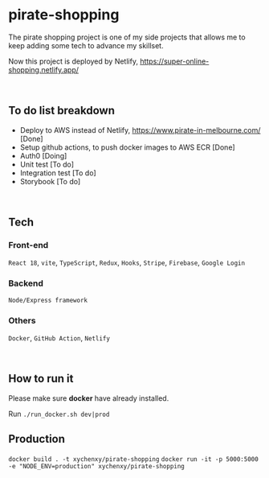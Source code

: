 # pirate-shopping

The pirate shopping project is one of my side projects that allows me to keep adding some tech to advance my skillset.

Now this project is deployed by Netlify, https://super-online-shopping.netlify.app/

<br/>

## To do list breakdown

-   Deploy to AWS instead of Netlify, https://www.pirate-in-melbourne.com/ [Done]
-   Setup github actions, to push docker images to AWS ECR [Done]
-   Auth0 [Doing]
-   Unit test [To do]
-   Integration test [To do]
-   Storybook [To do]

<br/>

## Tech

### Front-end

`React 18`, `vite`, `TypeScript`, `Redux`, `Hooks`, `Stripe`, `Firebase`, `Google Login`

### Backend

`Node/Express framework`

### Others

`Docker`, `GitHub Action`, `Netlify`

<br/>

## How to run it

Please make sure **docker** have already installed.

Run `./run_docker.sh dev|prod`

## Production

`docker build . -t xychenxy/pirate-shopping`
`docker run -it -p 5000:5000 -e "NODE_ENV=production" xychenxy/pirate-shopping`
